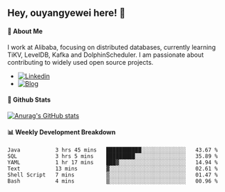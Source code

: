 ## Hey, ouyangyewei here! :wave:

#### :rocket: About Me
I work at Alibaba, focusing on distributed databases, currently learning TiKV, LevelDB, Kafka and DolphinScheduler. I am passionate about contributing to widely used open source projects.

- [![Linkedin](https://img.shields.io/badge/LinkedIn-ouyangyewei-blue)](https://www.linkedin.com/in/ouyangyewei/)
- [![Blog](https://img.shields.io/badge/Blog-yeweiouyang-orange)](https://blog.csdn.net/yeweiouyang)

#### :star2: Github Stats
[![Anurag's GitHub stats](https://github-readme-stats.vercel.app/api?username=ouyangyewei&show_icons=true&cache_seconds=3600&theme=tokyonight)](https://github.com/anuraghazra/github-readme-stats)

#### :bar_chart: Weekly Development Breakdown
<!--START_SECTION:waka-->

```text
Java           3 hrs 45 mins   ███████████░░░░░░░░░░░░░░   43.67 %
SQL            3 hrs 5 mins    █████████░░░░░░░░░░░░░░░░   35.89 %
YAML           1 hr 17 mins    ███▓░░░░░░░░░░░░░░░░░░░░░   14.94 %
Text           13 mins         ▓░░░░░░░░░░░░░░░░░░░░░░░░   02.61 %
Shell Script   7 mins          ▒░░░░░░░░░░░░░░░░░░░░░░░░   01.47 %
Bash           4 mins          ▒░░░░░░░░░░░░░░░░░░░░░░░░   00.96 %
```

<!--END_SECTION:waka-->
